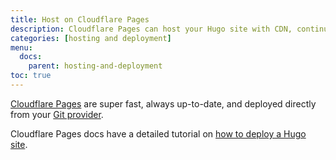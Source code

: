 ```yaml
---
title: Host on Cloudflare Pages
description: Cloudflare Pages can host your Hugo site with CDN, continuous deployment, 1-click HTTPS, an admin GUI, and its own environment variables.
categories: [hosting and deployment]
menu:
  docs:
    parent: hosting-and-deployment
toc: true
---
```


[Cloudflare Pages](https://developers.cloudflare.com/pages/) are super fast, always up-to-date, and deployed directly from your [Git provider](https://developers.cloudflare.com/pages/get-started/#connect-your-git-provider-to-pages).

Cloudflare Pages docs have a detailed tutorial on [how to deploy a Hugo site](https://developers.cloudflare.com/pages/framework-guides/deploy-a-hugo-site/).
